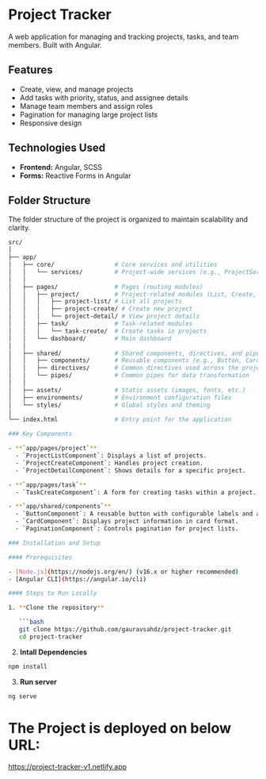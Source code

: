 # Project Tracker

A web application for managing and tracking projects, tasks, and team members. Built with Angular.

## Features

- Create, view, and manage projects
- Add tasks with priority, status, and assignee details
- Manage team members and assign roles
- Pagination for managing large project lists
- Responsive design

## Technologies Used

- **Frontend:** Angular, SCSS
- **Forms:** Reactive Forms in Angular

## Folder Structure

The folder structure of the project is organized to maintain scalability and clarity.

````bash
src/
│
├── app/
│   ├── core/                 # Core services and utilities
│   │   └── services/         # Project-wide services (e.g., ProjectService)
│   │
│   ├── pages/                # Pages (routing modules)
│   │   ├── project/          # Project-related modules (List, Create, Details)
│   │   │   ├── project-list/ # List all projects
│   │   │   ├── project-create/ # Create new project
│   │   │   └── project-detail/ # View project details
│   │   ├── task/             # Task-related modules
│   │   │   └── task-create/  # Create tasks in projects
│   │   └── dashboard/        # Main dashboard
│   │
│   ├── shared/               # Shared components, directives, and pipes
│   │   ├── components/       # Reusable components (e.g., Button, Card, Pagination)
│   │   ├── directives/       # Common directives used across the project
│   │   └── pipes/            # Common pipes for data transformation
│   │
│   ├── assets/               # Static assets (images, fonts, etc.)
│   ├── environments/         # Environment configuration files
│   └── styles/               # Global styles and theming
│
└── index.html                # Entry point for the application

### Key Components

- **`app/pages/project`**
  - `ProjectListComponent`: Displays a list of projects.
  - `ProjectCreateComponent`: Handles project creation.
  - `ProjectDetailComponent`: Shows details for a specific project.

- **`app/pages/task`**
  - `TaskCreateComponent`: A form for creating tasks within a project.

- **`app/shared/components`**
  - `ButtonComponent`: A reusable button with configurable labels and actions.
  - `CardComponent`: Displays project information in card format.
  - `PaginationComponent`: Controls pagination for project lists.

### Installation and Setup

#### Prerequisites

- [Node.js](https://nodejs.org/en/) (v16.x or higher recommended)
- [Angular CLI](https://angular.io/cli)

#### Steps to Run Locally

1. **Clone the repository**

   ```bash
   git clone https://github.com/gauravsahdz/project-tracker.git
   cd project-tracker
````

2. **Intall Dependencies**

```bash
npm install
```

3. **Run server**

```bash
ng serve
```

# The Project is deployed on below URL:

https://project-tracker-v1.netlify.app
